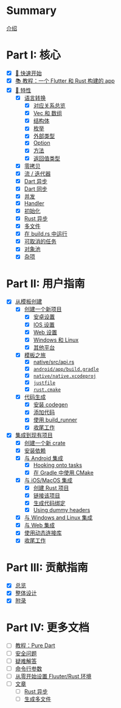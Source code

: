 # Summary

[介绍](./src/index.md)

# Part I: 核心

- [x] [🧭 快速开始](./src/quickstart.md)
- [x] [📚 教程：一个 Flutter 和 Rust 构建的 app](./src/tutorial_with_flutter.md)
- [x] [🎼 特性](./src/feature.md)
  - [x] [语言转换](./src/./src/feature/lang.md)
    - [x] [对应关系总览](./src/feature/lang_simple.md)
    - [x] [Vec 和 数组](./src/feature/lang_vec.md)
    - [x] [结构体](./src/feature/lang_struct.md)
    - [x] [枚举](./src/feature/lang_enum.md)
    - [x] [外部类型](./src/feature/lang_external.md)
    - [x] [Option](./src/feature/lang_option.md)
    - [x] [方法](./src/feature/lang_methods.md)
    - [x] [返回值类型](./src/feature/lang_return_types.md)
  - [x] [零拷贝](./src/feature/zero_copy.md)
  - [x] [流 / 迭代器](./src/feature/stream.md)
  - [x] [Dart 异步](./src/feature/async_dart.md)
  - [x] [Dart 同步](./src/feature/sync_dart.md)
  - [x] [并发](./src/feature/concurrency.md)
  - [x] [Handler](./src/feature/handler.md)
  - [x] [初始化](./src/feature/init.md)
  - [x] [Rust 异步](./src/feature/async_rust.md)
  - [x] [多文件](./src/feature/multiple_files.md)
  - [x] [在 build.rs 中运行](./src/feature/build_rs.md)
  - [x] [可取消的任务](./src/feature/cancelable_task.md)
  - [x] [对象池](./src/feature/object_pool.md)
  - [x] [杂项](./src/feature/misc.md)

# Part II: 用户指南

- [x] [从模板创建](./src/template.md)
  - [x] [创建一个新项目](./src/template/setup.md)
    - [x] [安卓设置](./src/template/setup_android.md)
    - [x] [IOS 设置](./src/template/setup_ios.md)
    - [x] [Web 设置](./src/template/setup_web.md)
    - [x] [Windows 和 Linux](./src/template/setup_desktop.md)
    - [x] [其他平台](./src/template/setup_others.md)
  - [x] [模板之旅](./src/template/tour.md)
    - [x] [native/src/api.rs](./src/template/tour_api.md)
    - [x] [`android/app/build.gradle`](./src/template/tour_gradle.md)
    - [x] [`native/native.xcodeproj`](./src/template/tour_native_proj.md)
    - [x] [`justfile`](./src/template/tour_justfile.md)
    - [x] [`rust.cmake`](./src/template/tour_cmake.md)
  - [x] [代码生成](./src/template/generate.md)
    - [x] [安装 codegen](./src/template/generate_install.md)
    - [x] [添加代码](./src/template/generate_adding_code.md)
    - [x] [使用 build_runner](./src/template/generate_build_runner.md)
    - [x] [收尾工作](./src/template/generate_finish.md)
- [x] [集成到现有项目](./src/integrate.md)
  - [x] [创建一个新 crate](./src/integrate/new_crate.md)
  - [x] [安装依赖](./src/integrate/deps.md)
  - [x] [与 Android 集成](./src/integrate/android.md)
    - [x] [Hooking onto tasks](./src/integrate/android_tasks.md)
    - [x] [在 Gradle 中使用 CMake](./src/integrate/android_cmake.md)
  - [x] [与 iOS/MacOS 集成](./src/integrate/ios.md)
    - [x] [创建 Rust 项目](./src/integrate/ios_proj.md)
    - [x] [链接该项目](./src/integrate/ios_linking.md)
    - [x] [生成代码绑定](./src/integrate/ios_gen.md)
    - [x] [Using dummy headers](./src/integrate/ios_headers.md)
  - [x] [与 Windows and Linux 集成](./src/integrate/desktop.md)
  - [x] [与 Web 集成](./src/integrate/web.md)
  - [x] [使用动态连接库](./src/integrate/usage.md)
  - [x] [收尾工作](./src/integrate/finish.md)

# Part III: 贡献指南

- [x] [总览](./src/contributing/overview.md)
- [x] [整体设计](./src/contributing/design.md)
- [x] [附录](./src/contributing/appendix.md)

# Part IV: 更多文档

- [ ] [教程：Pure Dart](./src/tutorial_pure_dart.md)
- [ ] [安全问题](./src/safety.md)
- [ ] [疑难解答](./src/troubleshooting.md)
- [ ] [命令行参数](./src/command_line.md)
- [ ] [从零开始设置 Fluuter/Rust 环境](./src/set_up_from_scratch.md)
- [ ] [文章](./src/article.md)
  - [ ] [Rust 异步](./src/article/async_in_rust.md)
  - [ ] [生成多文件](./src/article/generate_multiple_files.md)
